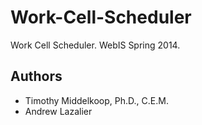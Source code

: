 # Work-Cell-Scheduler

Work Cell Scheduler.  WebIS Spring 2014.

## Authors
* Timothy Middelkoop, Ph.D., C.E.M.
* Andrew Lazalier